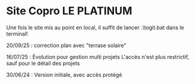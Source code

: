 ﻿
# Site Copro LE PLATINUM

Une fois le site mis au point en local, il suffit de lancer .\togit.bat dans le terminal!

20/09/25 : correction plan avec "terrase solaire"

16/07/25 : Évolution pour gestion multi projets
           L'accès n'est plus restrictif, sauf pour le détail des projets

30/06/24 : Version initiale, avec accès protégé

